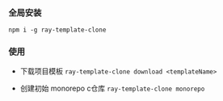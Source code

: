 
### 全局安装

`npm i -g ray-template-clone`


### 使用


- 下载项目模板
`ray-template-clone download <templateName>`


- 创建初始 monorepo c仓库
`ray-template-clone monorepo`
